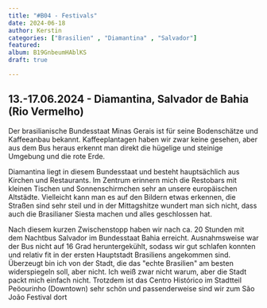```yaml
---
title: "#B04 - Festivals"
date: 2024-06-18
author: Kerstin
categories: ["Brasilien" , "Diamantina" , "Salvador"]
featured: 
album: B19GnbeumHAblKS
draft: true

---
```


## 13.-17.06.2024 - Diamantina, Salvador de Bahia (Rio Vermelho)

Der brasilianische Bundesstaat Minas Gerais ist für seine Bodenschätze und Kaffeeanbau bekannt. Kaffeeplantagen haben wir zwar keine gesehen, aber aus dem Bus heraus erkennt man direkt die hügelige und steinige Umgebung und die rote Erde. 

Diamantina liegt in diesem Bundesstaat und besteht hauptsächlich aus Kirchen und Restaurants. Im Zentrum erinnern mich die Restobars mit kleinen Tischen und Sonnenschirmchen sehr an unsere europäischen Altstädte. Vielleicht kann man es auf den Bildern etwas erkennen, die Straßen sind sehr steil und in der Mittagshitze wundert man sich nicht, dass auch die Brasilianer Siesta machen und alles geschlossen hat. 

Nach diesem kurzen Zwischenstopp haben wir nach ca. 20 Stunden mit dem Nachtbus Salvador im Bundesstaat Bahia erreicht. Ausnahmsweise war der Bus nicht auf 16 Grad heruntergekühlt, sodass wir gut schlafen konnten und relativ fit in der ersten Hauptstadt Brasiliens angekommen sind. Überzeugt bin ich von der Stadt, die das "echte Brasilien" am besten widerspiegeln soll, aber nicht. Ich weiß zwar nicht warum, aber die Stadt packt mich einfach nicht. Trotzdem ist das Centro Histórico im Stadtteil Peöourinho (Downtown) sehr schön und passenderweise sind wir zum São João Festival dort 